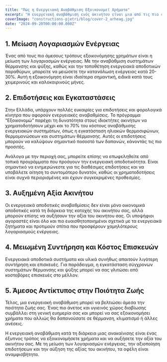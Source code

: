 ```yaml
---
title: "Πώς η Ενεργειακή Αναβάθμιση Εξοικονομεί Χρήματα"
excerpt: "Η ενεργειακή αναβάθμιση ενός ακινήτου είναι μια από τις πιο έξυπνες επενδύσεις που μπορείτε να κάνετε κατά τη διάρκεια μιας ανακαίνισης. Όχι μόνο συμβάλλει στη μείωση του ενεργειακού σας αποτυπώματος, αλλά έχει και σημαντικά οικονομικά οφέλη. Ακολουθούν οι βασικοί λόγοι για τους οποίους μια ενεργειακή αναβάθμιση μπορεί να σας εξοικονομήσει χρήματα."
coverImage: "constructions-pjetri/blog/cover-2_arheag.jpg"
date: "2024-09-20T00:00:00.000Z"
---
```


## 1. Μείωση Λογαριασμών Ενέργειας

Ένας από τους πιο άμεσους τρόπους εξοικονόμησης χρημάτων είναι η μείωση των λογαριασμών ενέργειας. Με την αναβάθμιση συστημάτων θέρμανσης και ψύξης, καθώς και την τοποθέτηση ενεργειακά αποδοτικών παραθύρων, μπορείτε να μειώσετε την κατανάλωση ενέργειας κατά 20-30%. Αυτή η εξοικονόμηση είναι ιδιαίτερα σημαντική, ειδικά κατά τους χειμερινούς και καλοκαιρινούς μήνες.

## 2. Επιδοτήσεις και Εγκαταστάσεις

Στην Ελλάδα, υπάρχουν πολλές ευκαιρίες για επιδοτήσεις και φορολογικά κίνητρα που αφορούν ενεργειακές αναβαθμίσεις. Το πρόγραμμα "Εξοικονομώ" παρέχει τη δυνατότητα στους ιδιοκτήτες ακινήτων να χρηματοδοτήσουν μέχρι και το 70% του κόστους αναβάθμισης ενεργειακών συστημάτων, όπως η εγκατάσταση ηλιακών θερμοσιφώνων, θερμομονώσεων και συστημάτων θέρμανσης. Αυτές οι επιδοτήσεις μπορούν να καλύψουν σημαντικό ποσοστό των δαπανών, κάνοντάς τις πιο προσιτές.

Ανάλογα με την περιοχή σας, μπορείτε επίσης να επωφεληθείτε από τοπικά προγράμματα που προάγουν την ενεργειακή αποδοτικότητα. Είναι σημαντικό να ενημερώνεστε για τις διαθέσιμες επιδοτήσεις και να υποβάλετε αίτηση το συντομότερο δυνατόν, καθώς οι χρηματοδοτήσεις είναι συχνά περιορισμένες και έχουν συγκεκριμένες προθεσμίες.

## 3. Αυξημένη Αξία Ακινήτου

Οι ενεργειακά αποδοτικές αναβαθμίσεις δεν είναι μόνο οικονομικά αποδοτικές κατά τη διάρκεια της κατοχής του ακινήτου σας, αλλά μπορούν επίσης να αυξήσουν την αξία του ακινήτου σας. Οι υποψήφιοι αγοραστές είναι όλο και πιο ευαισθητοποιημένοι σχετικά με τα ενεργειακά ζητήματα και προτιμούν σπίτια που προσφέρουν χαμηλότερους λογαριασμούς ενέργειας.

## 4. Μειωμένη Συντήρηση και Κόστος Επισκευών

Ενεργειακά αποδοτικά συστήματα και υλικά συνήθως απαιτούν λιγότερη συντήρηση και επισκευές. Για παράδειγμα, η εγκατάσταση σύγχρονων συστημάτων θέρμανσης και ψύξης μπορεί να σας γλιτώσει από κοστοβόρες επισκευές στο μέλλον.

## 5. Άμεσος Αντίκτυπος στην Ποιότητα Ζωής

Τέλος, μια ενεργειακή αναβάθμιση μπορεί να βελτιώσει άμεσα την ποιότητα ζωής σας. Ένας πιο άνετος και υγιεινός χώρος διαβίωσης συμβάλλει στη γενική ευημερία σας και μπορεί να σας εξοικονομήσει χρήματα που αλλιώς θα δαπανούσατε σε θέρμανση, κλιματισμό ή άλλες ανέσεις.

Η ενεργειακή αναβάθμιση κατά τη διάρκεια μιας ανακαίνισης είναι ένας έξυπνος τρόπος να εξοικονομήσετε χρήματα και να αυξήσετε την αξία του ακινήτου σας. Με τη μείωση των λογαριασμών ενέργειας, την αξιοποίηση επιδοτήσεων και την αύξηση της αξίας του ακινήτου, τα οφέλη είναι αναμφισβήτητα.
